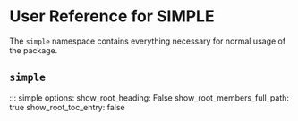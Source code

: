 # User Reference for SIMPLE

The ``simple`` namespace contains everything necessary for normal usage of the package.

## ``simple``
::: simple
    options:
        show_root_heading: False
        show_root_members_full_path: true
        show_root_toc_entry: false

